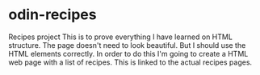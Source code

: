 # odin-recipes
Recipes project
This is to prove everything I have learned on HTML structure. The page doesn't need to look beautiful. But I should use the HTML elements correctly. In order to do this I'm going to create a HTML web page with a list of recipes. This is linked to the actual recipes pages.